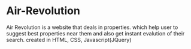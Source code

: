 # Air-Revolution
Air Revolution is a website that deals in properties. which help user to suggest best properties near them and also get instant evalution of their search. created in HTML, CSS, Javascript(JQuery)
